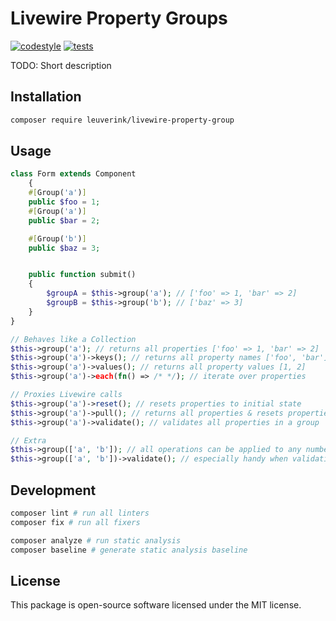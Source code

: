 # Livewire Property Groups

[![codestyle](https://github.com/gwleuverink/livewire-property-group/actions/workflows/codestyle.yml/badge.svg)](https://github.com/gwleuverink/livewire-property-group/actions/workflows/codestyle.yml)
[![tests](https://github.com/gwleuverink/livewire-property-group/actions/workflows/tests.yml/badge.svg)](https://github.com/gwleuverink/livewire-property-group/actions/workflows/tests.yml)

TODO: Short description

## Installation

```bash
composer require leuverink/livewire-property-group
```

## Usage

```php
class Form extends Component
    {
    #[Group('a')]
    public $foo = 1;
    #[Group('a')]
    public $bar = 2;

    #[Group('b')]
    public $baz = 3;


    public function submit()
    {
        $groupA = $this->group('a'); // ['foo' => 1, 'bar' => 2]
        $groupB = $this->group('b'); // ['baz' => 3]
    }
}
```

```php
// Behaves like a Collection
$this->group('a'); // returns all properties ['foo' => 1, 'bar' => 2]
$this->group('a')->keys(); // returns all property names ['foo', 'bar']
$this->group('a')->values(); // returns all property values [1, 2]
$this->group('a')->each(fn() => /* */); // iterate over properties

// Proxies Livewire calls
$this->group('a')->reset(); // resets properties to initial state
$this->group('a')->pull(); // returns all properties & resets properties to initial state
$this->group('a')->validate(); // validates all properties in a group

// Extra
$this->group(['a', 'b']); // all operations can be applied to any number of groups
$this->group(['a', 'b'])->validate(); // especially handy when validating

```

## Development

```bash
composer lint # run all linters
composer fix # run all fixers

composer analyze # run static analysis
composer baseline # generate static analysis baseline
```

## License

This package is open-source software licensed under the MIT license.
